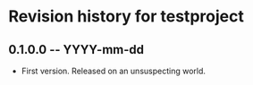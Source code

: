 # Revision history for testproject

## 0.1.0.0  -- YYYY-mm-dd

* First version. Released on an unsuspecting world.

